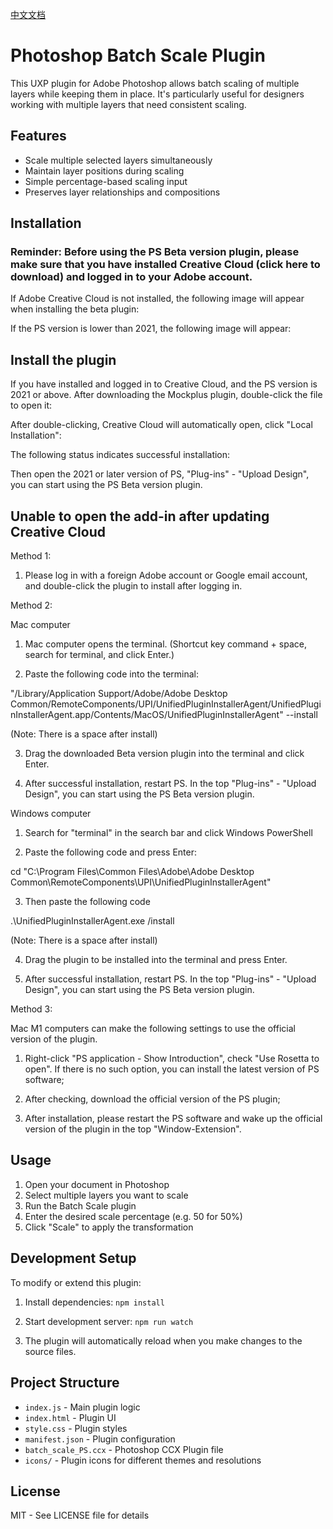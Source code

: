 [中文文档](README_zh.md)

# Photoshop Batch Scale Plugin

This UXP plugin for Adobe Photoshop allows batch scaling of multiple layers while keeping them in place. It's particularly useful for designers working with multiple layers that need consistent scaling.

## Features
- Scale multiple selected layers simultaneously
- Maintain layer positions during scaling
- Simple percentage-based scaling input
- Preserves layer relationships and compositions

## Installation

### Reminder: Before using the PS Beta version plugin, please make sure that you have installed Creative Cloud (click here to download) and logged in to your Adobe account.

If Adobe Creative Cloud is not installed, the following image will appear when installing the beta plugin:

If the PS version is lower than 2021, the following image will appear:

## Install the plugin

If you have installed and logged in to Creative Cloud, and the PS version is 2021 or above. After downloading the Mockplus plugin, double-click the file to open it:

After double-clicking, Creative Cloud will automatically open, click "Local Installation":

The following status indicates successful installation:

Then open the 2021 or later version of PS, "Plug-ins" - "Upload Design", you can start using the PS Beta version plugin.

## Unable to open the add-in after updating Creative Cloud

Method 1:

1. Please log in with a foreign Adobe account or Google email account, and double-click the plugin to install after logging in.

Method 2:

Mac computer

1. Mac computer opens the terminal. (Shortcut key command + space, search for terminal, and click Enter.)

2. Paste the following code into the terminal:

"/Library/Application Support/Adobe/Adobe Desktop Common/RemoteComponents/UPI/UnifiedPluginInstallerAgent/UnifiedPluginInstallerAgent.app/Contents/MacOS/UnifiedPluginInstallerAgent" --install

(Note: There is a space after install)

3. Drag the downloaded Beta version plugin into the terminal and click Enter.

4. After successful installation, restart PS. In the top "Plug-ins" - "Upload Design", you can start using the PS Beta version plugin.

Windows computer

1. Search for "terminal" in the search bar and click Windows PowerShell

2. Paste the following code and press Enter:

cd "C:\Program Files\Common Files\Adobe\Adobe Desktop Common\RemoteComponents\UPI\UnifiedPluginInstallerAgent"

3. Then paste the following code

.\UnifiedPluginInstallerAgent.exe /install

(Note: There is a space after install)

4. Drag the plugin to be installed into the terminal and press Enter.

5. After successful installation, restart PS. In the top "Plug-ins" - "Upload Design", you can start using the PS Beta version plugin.

Method 3:

Mac M1 computers can make the following settings to use the official version of the plugin.

1. Right-click "PS application - Show Introduction", check "Use Rosetta to open". If there is no such option, you can install the latest version of PS software;

2. After checking, download the official version of the PS plugin;

3. After installation, please restart the PS software and wake up the official version of the plugin in the top "Window-Extension".

## Usage
1. Open your document in Photoshop
2. Select multiple layers you want to scale
3. Run the Batch Scale plugin
4. Enter the desired scale percentage (e.g. 50 for 50%)
5. Click "Scale" to apply the transformation

## Development Setup
To modify or extend this plugin:

1. Install dependencies:
   `npm install`

2. Start development server:
   `npm run watch`

3. The plugin will automatically reload when you make changes to the source files.

## Project Structure
- `index.js` - Main plugin logic
- `index.html` - Plugin UI
- `style.css` - Plugin styles
- `manifest.json` - Plugin configuration
- `batch_scale_PS.ccx` - Photoshop CCX Plugin file
- `icons/` - Plugin icons for different themes and resolutions

## License
MIT - See LICENSE file for details
